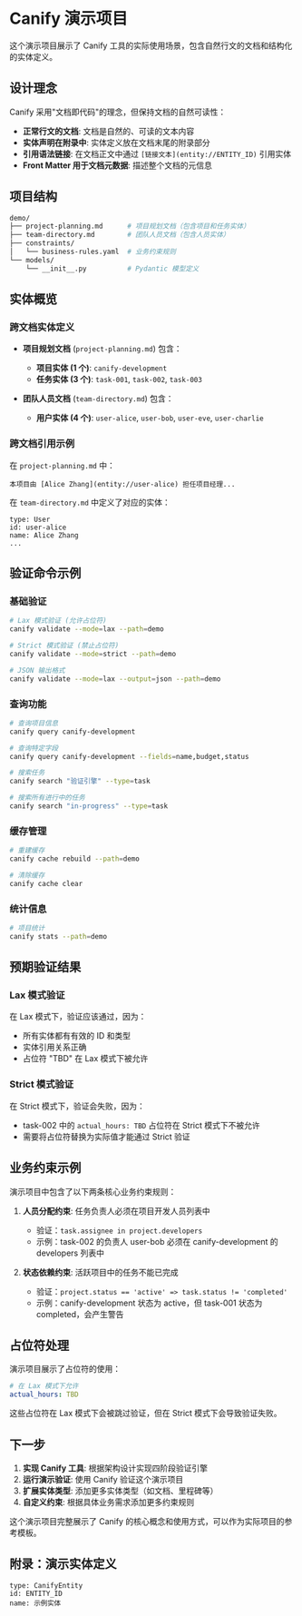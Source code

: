 # Canify 演示项目

这个演示项目展示了 Canify 工具的实际使用场景，包含自然行文的文档和结构化的实体定义。

## 设计理念

Canify 采用"文档即代码"的理念，但保持文档的自然可读性：

- **正常行文的文档**: 文档是自然的、可读的文本内容
- **实体声明在附录中**: 实体定义放在文档末尾的附录部分
- **引用语法链接**: 在文档正文中通过 `[链接文本](entity://ENTITY_ID)` 引用实体
- **Front Matter 用于文档元数据**: 描述整个文档的元信息

## 项目结构

```bash
demo/
├── project-planning.md      # 项目规划文档（包含项目和任务实体）
├── team-directory.md        # 团队人员文档（包含人员实体）
├── constraints/
│   └── business-rules.yaml  # 业务约束规则
└── models/
    └── __init__.py          # Pydantic 模型定义
```

## 实体概览

### 跨文档实体定义

- **项目规划文档** (`project-planning.md`) 包含：

  - **项目实体 (1 个)**: `canify-development`
  - **任务实体 (3 个)**: `task-001`, `task-002`, `task-003`

- **团队人员文档** (`team-directory.md`) 包含：
  - **用户实体 (4 个)**: `user-alice`, `user-bob`, `user-eve`, `user-charlie`

### 跨文档引用示例

在 `project-planning.md` 中：

```markdown-for-demo
本项目由 [Alice Zhang](entity://user-alice) 担任项目经理...
```

在 `team-directory.md` 中定义了对应的实体：

```entity-for-demo
type: User
id: user-alice
name: Alice Zhang
...
```

## 验证命令示例

### 基础验证

```bash
# Lax 模式验证 (允许占位符)
canify validate --mode=lax --path=demo

# Strict 模式验证 (禁止占位符)
canify validate --mode=strict --path=demo

# JSON 输出格式
canify validate --mode=lax --output=json --path=demo
```

### 查询功能

```bash
# 查询项目信息
canify query canify-development

# 查询特定字段
canify query canify-development --fields=name,budget,status

# 搜索任务
canify search "验证引擎" --type=task

# 搜索所有进行中的任务
canify search "in-progress" --type=task
```

### 缓存管理

```bash
# 重建缓存
canify cache rebuild --path=demo

# 清除缓存
canify cache clear
```

### 统计信息

```bash
# 项目统计
canify stats --path=demo
```

## 预期验证结果

### Lax 模式验证

在 Lax 模式下，验证应该通过，因为：

- 所有实体都有有效的 ID 和类型
- 实体引用关系正确
- 占位符 "TBD" 在 Lax 模式下被允许

### Strict 模式验证

在 Strict 模式下，验证会失败，因为：

- task-002 中的 `actual_hours: TBD` 占位符在 Strict 模式下不被允许
- 需要将占位符替换为实际值才能通过 Strict 验证

## 业务约束示例

演示项目中包含了以下两条核心业务约束规则：

1. **人员分配约束**: 任务负责人必须在项目开发人员列表中

   - 验证：`task.assignee in project.developers`
   - 示例：task-002 的负责人 user-bob 必须在 canify-development 的 developers 列表中

2. **状态依赖约束**: 活跃项目中的任务不能已完成
   - 验证：`project.status == 'active' => task.status != 'completed'`
   - 示例：canify-development 状态为 active，但 task-001 状态为 completed，会产生警告

## 占位符处理

演示项目展示了占位符的使用：

```yaml
# 在 Lax 模式下允许
actual_hours: TBD
```

这些占位符在 Lax 模式下会被跳过验证，但在 Strict 模式下会导致验证失败。

## 下一步

1. **实现 Canify 工具**: 根据架构设计实现四阶段验证引擎
2. **运行演示验证**: 使用 Canify 验证这个演示项目
3. **扩展实体类型**: 添加更多实体类型（如文档、里程碑等）
4. **自定义约束**: 根据具体业务需求添加更多约束规则

这个演示项目完整展示了 Canify 的核心概念和使用方式，可以作为实际项目的参考模板。

## 附录：演示实体定义

```entity
type: CanifyEntity
id: ENTITY_ID
name: 示例实体
```
